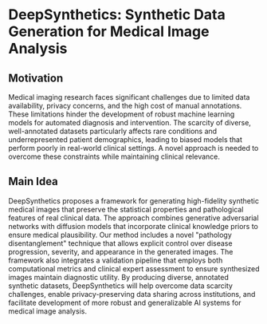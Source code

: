 # DeepSynthetics: Synthetic Data Generation for Medical Image Analysis

## Motivation
Medical imaging research faces significant challenges due to limited data availability, privacy concerns, and the high cost of manual annotations. These limitations hinder the development of robust machine learning models for automated diagnosis and intervention. The scarcity of diverse, well-annotated datasets particularly affects rare conditions and underrepresented patient demographics, leading to biased models that perform poorly in real-world clinical settings. A novel approach is needed to overcome these constraints while maintaining clinical relevance.

## Main Idea
DeepSynthetics proposes a framework for generating high-fidelity synthetic medical images that preserve the statistical properties and pathological features of real clinical data. The approach combines generative adversarial networks with diffusion models that incorporate clinical knowledge priors to ensure medical plausibility. Our method includes a novel "pathology disentanglement" technique that allows explicit control over disease progression, severity, and appearance in the generated images. The framework also integrates a validation pipeline that employs both computational metrics and clinical expert assessment to ensure synthesized images maintain diagnostic utility. By producing diverse, annotated synthetic datasets, DeepSynthetics will help overcome data scarcity challenges, enable privacy-preserving data sharing across institutions, and facilitate development of more robust and generalizable AI systems for medical image analysis.